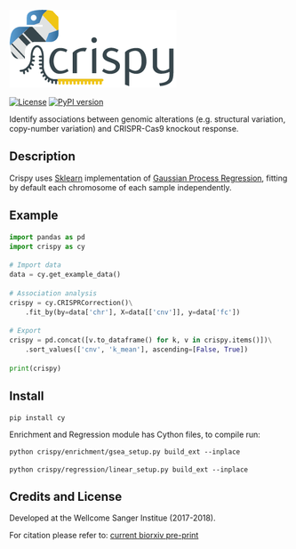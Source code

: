 ![Crispy logo](images/logo.png)

[![License](https://img.shields.io/badge/License-BSD%203--Clause-blue.svg)](https://opensource.org/licenses/BSD-3-Clause) [![PyPI version](https://badge.fury.io/py/cy.svg)](https://badge.fury.io/py/cy)


Identify associations between genomic alterations (e.g. structural variation, copy-number variation) and CRISPR-Cas9 knockout response.


Description
--
Crispy uses [Sklearn](http://scikit-learn.org/stable/index.html) implementation of [Gaussian Process Regression](http://scikit-learn.org/stable/modules/generated/sklearn.gaussian_process.GaussianProcessRegressor.html#sklearn.gaussian_process.GaussianProcessRegressor), fitting by default each chromosome of each sample independently.


Example
--
```python
import pandas as pd
import crispy as cy

# Import data
data = cy.get_example_data()

# Association analysis
crispy = cy.CRISPRCorrection()\
    .fit_by(by=data['chr'], X=data[['cnv']], y=data['fc'])

# Export
crispy = pd.concat([v.to_dataframe() for k, v in crispy.items()])\
    .sort_values(['cnv', 'k_mean'], ascending=[False, True])

print(crispy)
```


Install
--

```
pip install cy
```

Enrichment and Regression module has Cython files, to compile run:

```
python crispy/enrichment/gsea_setup.py build_ext --inplace

python crispy/regression/linear_setup.py build_ext --inplace
```

Credits and License
--

Developed at the Wellcome Sanger Institue (2017-2018).

For citation please refer to: [current biorxiv pre-print](https://www.biorxiv.org/content/early/2018/05/25/325076)
